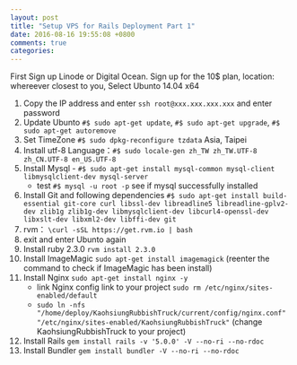 ```yaml
---
layout: post
title: "Setup VPS for Rails Deployment Part 1"
date: 2016-08-16 19:55:08 +0800
comments: true
categories:
---
```

First Sign up Linode or Digital Ocean.
Sign up for the 10$ plan, location: whereever closest to you,
Select Ubunto 14.04 x64

1. Copy the IP address and enter `ssh root@xxx.xxx.xxx.xxx` and enter password
1. Update Ubunto  `#$ sudo apt-get update`, `#$ sudo apt-get upgrade`, `#$ sudo apt-get autoremove`
1. Set TimeZone `#$ sudo dpkg-reconfigure tzdata` Asia, Taipei
1. Install utf-8 Language：`#$ sudo locale-gen zh_TW zh_TW.UTF-8 zh_CN.UTF-8 en_US.UTF-8`
1. Install Mysql  - `#$ sudo apt-get install mysql-common mysql-client libmysqlclient-dev mysql-server`
    - test `#$ mysql -u root -p` see if mysql successfully installed
1. Install Git and following dependencies `#$ sudo apt-get install build-essential git-core curl libssl-dev libreadline5 libreadline-gplv2-dev zlib1g zlib1g-dev libmysqlclient-dev libcurl4-openssl-dev libxslt-dev libxml2-dev libffi-dev git`
1.  rvm： `\curl -sSL https://get.rvm.io | bash`
1. exit and enter Ubunto again
1. Install ruby 2.3.0 `rvm install 2.3.0`
1. Install ImageMagic `sudo apt-get install imagemagick` (reenter the command to check if ImageMagic has been install)
1. Install Nginx `sudo apt-get install nginx -y`
    - link Nginx config link to your project `sudo rm /etc/nginx/sites-enabled/default`
    - `sudo ln -nfs "/home/deploy/KaohsiungRubbishTruck/current/config/nginx.conf" "/etc/nginx/sites-enabled/KaohsiungRubbishTruck"` (change KaohsiungRubbishTruck to your project)
1. Install Rails `gem install rails -v '5.0.0' -V --no-ri --no-rdoc`
1. Install Bundler `gem install bundler -V --no-ri --no-rdoc`
